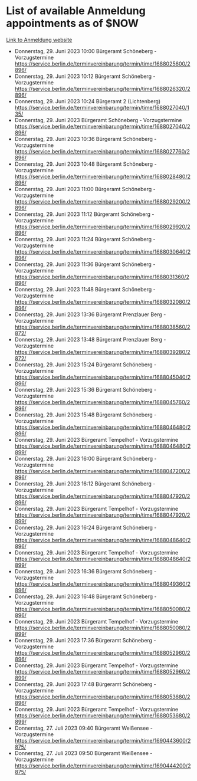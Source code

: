 # List of available Anmeldung appointments as of $NOW
[Link to Anmeldung website](https://service.berlin.de/terminvereinbarung/termin/tag.php?termin=1&anliegen[]=120686&dienstleisterlist=122210,122217,327316,122219,327312,122227,327314,122231,327346,122243,327348,122254,122252,329742,122260,329745,122262,329748,122271,327278,122273,327274,122277,327276,330436,122280,327294,122282,327290,122284,327292,122291,327270,122285,327266,122286,327264,122296,327268,150230,329760,122297,327286,122294,327284,122312,329763,122314,329775,122304,327330,122311,327334,122309,327332,317869,122281,327352,122279,329772,122283,122276,327324,122274,327326,122267,329766,122246,327318,122251,327320,122257,327322,122208,327298,122226,327300&herkunft=http%3A%2F%2Fservice.berlin.de%2Fdienstleistung%2F120686%2F)
- Donnerstag, 29. Juni 2023 10:00 Bürgeramt Schöneberg - Vorzugstermine https://service.berlin.de/terminvereinbarung/termin/time/1688025600/2896/
- Donnerstag, 29. Juni 2023 10:12 Bürgeramt Schöneberg - Vorzugstermine https://service.berlin.de/terminvereinbarung/termin/time/1688026320/2896/
- Donnerstag, 29. Juni 2023 10:24 Bürgeramt 2 (Lichtenberg) https://service.berlin.de/terminvereinbarung/termin/time/1688027040/135/
- Donnerstag, 29. Juni 2023  Bürgeramt Schöneberg - Vorzugstermine https://service.berlin.de/terminvereinbarung/termin/time/1688027040/2896/
- Donnerstag, 29. Juni 2023 10:36 Bürgeramt Schöneberg - Vorzugstermine https://service.berlin.de/terminvereinbarung/termin/time/1688027760/2896/
- Donnerstag, 29. Juni 2023 10:48 Bürgeramt Schöneberg - Vorzugstermine https://service.berlin.de/terminvereinbarung/termin/time/1688028480/2896/
- Donnerstag, 29. Juni 2023 11:00 Bürgeramt Schöneberg - Vorzugstermine https://service.berlin.de/terminvereinbarung/termin/time/1688029200/2896/
- Donnerstag, 29. Juni 2023 11:12 Bürgeramt Schöneberg - Vorzugstermine https://service.berlin.de/terminvereinbarung/termin/time/1688029920/2896/
- Donnerstag, 29. Juni 2023 11:24 Bürgeramt Schöneberg - Vorzugstermine https://service.berlin.de/terminvereinbarung/termin/time/1688030640/2896/
- Donnerstag, 29. Juni 2023 11:36 Bürgeramt Schöneberg - Vorzugstermine https://service.berlin.de/terminvereinbarung/termin/time/1688031360/2896/
- Donnerstag, 29. Juni 2023 11:48 Bürgeramt Schöneberg - Vorzugstermine https://service.berlin.de/terminvereinbarung/termin/time/1688032080/2896/
- Donnerstag, 29. Juni 2023 13:36 Bürgeramt Prenzlauer Berg - Vorzugstermine https://service.berlin.de/terminvereinbarung/termin/time/1688038560/2872/
- Donnerstag, 29. Juni 2023 13:48 Bürgeramt Prenzlauer Berg - Vorzugstermine https://service.berlin.de/terminvereinbarung/termin/time/1688039280/2872/
- Donnerstag, 29. Juni 2023 15:24 Bürgeramt Schöneberg - Vorzugstermine https://service.berlin.de/terminvereinbarung/termin/time/1688045040/2896/
- Donnerstag, 29. Juni 2023 15:36 Bürgeramt Schöneberg - Vorzugstermine https://service.berlin.de/terminvereinbarung/termin/time/1688045760/2896/
- Donnerstag, 29. Juni 2023 15:48 Bürgeramt Schöneberg - Vorzugstermine https://service.berlin.de/terminvereinbarung/termin/time/1688046480/2896/
- Donnerstag, 29. Juni 2023  Bürgeramt Tempelhof - Vorzugstermine https://service.berlin.de/terminvereinbarung/termin/time/1688046480/2899/
- Donnerstag, 29. Juni 2023 16:00 Bürgeramt Schöneberg - Vorzugstermine https://service.berlin.de/terminvereinbarung/termin/time/1688047200/2896/
- Donnerstag, 29. Juni 2023 16:12 Bürgeramt Schöneberg - Vorzugstermine https://service.berlin.de/terminvereinbarung/termin/time/1688047920/2896/
- Donnerstag, 29. Juni 2023  Bürgeramt Tempelhof - Vorzugstermine https://service.berlin.de/terminvereinbarung/termin/time/1688047920/2899/
- Donnerstag, 29. Juni 2023 16:24 Bürgeramt Schöneberg - Vorzugstermine https://service.berlin.de/terminvereinbarung/termin/time/1688048640/2896/
- Donnerstag, 29. Juni 2023  Bürgeramt Tempelhof - Vorzugstermine https://service.berlin.de/terminvereinbarung/termin/time/1688048640/2899/
- Donnerstag, 29. Juni 2023 16:36 Bürgeramt Schöneberg - Vorzugstermine https://service.berlin.de/terminvereinbarung/termin/time/1688049360/2896/
- Donnerstag, 29. Juni 2023 16:48 Bürgeramt Schöneberg - Vorzugstermine https://service.berlin.de/terminvereinbarung/termin/time/1688050080/2896/
- Donnerstag, 29. Juni 2023  Bürgeramt Tempelhof - Vorzugstermine https://service.berlin.de/terminvereinbarung/termin/time/1688050080/2899/
- Donnerstag, 29. Juni 2023 17:36 Bürgeramt Schöneberg - Vorzugstermine https://service.berlin.de/terminvereinbarung/termin/time/1688052960/2896/
- Donnerstag, 29. Juni 2023  Bürgeramt Tempelhof - Vorzugstermine https://service.berlin.de/terminvereinbarung/termin/time/1688052960/2899/
- Donnerstag, 29. Juni 2023 17:48 Bürgeramt Schöneberg - Vorzugstermine https://service.berlin.de/terminvereinbarung/termin/time/1688053680/2896/
- Donnerstag, 29. Juni 2023  Bürgeramt Tempelhof - Vorzugstermine https://service.berlin.de/terminvereinbarung/termin/time/1688053680/2899/
- Donnerstag, 27. Juli 2023 09:40 Bürgeramt Weißensee - Vorzugstermine https://service.berlin.de/terminvereinbarung/termin/time/1690443600/2875/
- Donnerstag, 27. Juli 2023 09:50 Bürgeramt Weißensee - Vorzugstermine https://service.berlin.de/terminvereinbarung/termin/time/1690444200/2875/
